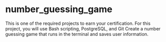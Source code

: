 # number_guessing_game
This is one of the required projects to earn your certification. For this project, you will use Bash scripting, PostgreSQL, and Git
Create a number guessing game that runs in the terminal and saves user information.
